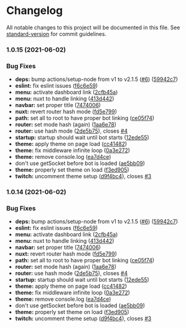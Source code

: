 # Changelog

All notable changes to this project will be documented in this file. See [standard-version](https://github.com/conventional-changelog/standard-version) for commit guidelines.

### 1.0.15 (2021-06-02)


### Bug Fixes

* **deps:** bump actions/setup-node from v1 to v2.1.5 ([#6](https://github.com/sogebot/ui-public/issues/6)) ([59942c7](https://github.com/sogebot/ui-public/commit/59942c79bd1cbad117a01b8c4d7b3291702846e0))
* **eslint:** fix eslint issues ([f6c6e59](https://github.com/sogebot/ui-public/commit/f6c6e59afd1ba79b091da584bbdaf091d4eb6ccc))
* **menu:** activate dashboard  link ([2cfb45a](https://github.com/sogebot/ui-public/commit/2cfb45a12db498d4989e3f2048ccd3426885c613))
* **menu:** nuxt to handle linking ([413d442](https://github.com/sogebot/ui-public/commit/413d4424102f19fd64ccffadc69864f102e97cc4))
* **navbar:** set proper title ([7474006](https://github.com/sogebot/ui-public/commit/74740063c84700371b67e8903b21e05ce0f3b28f))
* **nuxt:** revert router hash mode ([fd5e799](https://github.com/sogebot/ui-public/commit/fd5e799fa456e90eb84fd505742737cf35613c47))
* **path:** set all to root to have proper bot linking ([ce05f74](https://github.com/sogebot/ui-public/commit/ce05f74cc1cc7c3a6842d98e82114f7fa6ee8769))
* **router:** set mode hash (again) ([1aa6e78](https://github.com/sogebot/ui-public/commit/1aa6e7864d882556ae252dcc39d43e24682f94c8))
* **router:** use hash mode ([2de5b75](https://github.com/sogebot/ui-public/commit/2de5b7503f0625b62681645ec3cd9a13e43524f0)), closes [#4](https://github.com/sogebot/ui-public/issues/4)
* **startup:** startup should wait until bot starts ([12ede55](https://github.com/sogebot/ui-public/commit/12ede55a66923831bbdb77e91bb1ef461b017063))
* **theme:** apply theme on page load ([cc41482](https://github.com/sogebot/ui-public/commit/cc41482b9b97c3a0cc64e1b290849cbba6ea8230))
* **theme:** fix middleware infinite loop ([0a3e272](https://github.com/sogebot/ui-public/commit/0a3e272bb03de7b1b650f3f8279ecaffb9771e09))
* **theme:** remove console.log ([ea7d4ce](https://github.com/sogebot/ui-public/commit/ea7d4cecaa566fb6d6e1d8e971e1a42645e55be4))
* don't use getSocket before bot is loaded ([ae5bb09](https://github.com/sogebot/ui-public/commit/ae5bb09f50799a876bae3f682cdbdf8eb892f9d7))
* **theme:** properly set theme on load ([f3ed905](https://github.com/sogebot/ui-public/commit/f3ed905b565b5b307ffcc91c043ab51986ec446d))
* **twitch:** uncomment theme setup ([d9f4bc4](https://github.com/sogebot/ui-public/commit/d9f4bc45dee0f649367125d1ba38bad4473ab5e5)), closes [#3](https://github.com/sogebot/ui-public/issues/3)

### 1.0.14 (2021-06-02)


### Bug Fixes

* **deps:** bump actions/setup-node from v1 to v2.1.5 ([#6](https://github.com/sogebot/ui-public/issues/6)) ([59942c7](https://github.com/sogebot/ui-public/commit/59942c79bd1cbad117a01b8c4d7b3291702846e0))
* **eslint:** fix eslint issues ([f6c6e59](https://github.com/sogebot/ui-public/commit/f6c6e59afd1ba79b091da584bbdaf091d4eb6ccc))
* **menu:** activate dashboard  link ([2cfb45a](https://github.com/sogebot/ui-public/commit/2cfb45a12db498d4989e3f2048ccd3426885c613))
* **menu:** nuxt to handle linking ([413d442](https://github.com/sogebot/ui-public/commit/413d4424102f19fd64ccffadc69864f102e97cc4))
* **navbar:** set proper title ([7474006](https://github.com/sogebot/ui-public/commit/74740063c84700371b67e8903b21e05ce0f3b28f))
* **nuxt:** revert router hash mode ([fd5e799](https://github.com/sogebot/ui-public/commit/fd5e799fa456e90eb84fd505742737cf35613c47))
* **path:** set all to root to have proper bot linking ([ce05f74](https://github.com/sogebot/ui-public/commit/ce05f74cc1cc7c3a6842d98e82114f7fa6ee8769))
* **router:** set mode hash (again) ([1aa6e78](https://github.com/sogebot/ui-public/commit/1aa6e7864d882556ae252dcc39d43e24682f94c8))
* **router:** use hash mode ([2de5b75](https://github.com/sogebot/ui-public/commit/2de5b7503f0625b62681645ec3cd9a13e43524f0)), closes [#4](https://github.com/sogebot/ui-public/issues/4)
* **startup:** startup should wait until bot starts ([12ede55](https://github.com/sogebot/ui-public/commit/12ede55a66923831bbdb77e91bb1ef461b017063))
* **theme:** apply theme on page load ([cc41482](https://github.com/sogebot/ui-public/commit/cc41482b9b97c3a0cc64e1b290849cbba6ea8230))
* **theme:** fix middleware infinite loop ([0a3e272](https://github.com/sogebot/ui-public/commit/0a3e272bb03de7b1b650f3f8279ecaffb9771e09))
* **theme:** remove console.log ([ea7d4ce](https://github.com/sogebot/ui-public/commit/ea7d4cecaa566fb6d6e1d8e971e1a42645e55be4))
* don't use getSocket before bot is loaded ([ae5bb09](https://github.com/sogebot/ui-public/commit/ae5bb09f50799a876bae3f682cdbdf8eb892f9d7))
* **theme:** properly set theme on load ([f3ed905](https://github.com/sogebot/ui-public/commit/f3ed905b565b5b307ffcc91c043ab51986ec446d))
* **twitch:** uncomment theme setup ([d9f4bc4](https://github.com/sogebot/ui-public/commit/d9f4bc45dee0f649367125d1ba38bad4473ab5e5)), closes [#3](https://github.com/sogebot/ui-public/issues/3)
